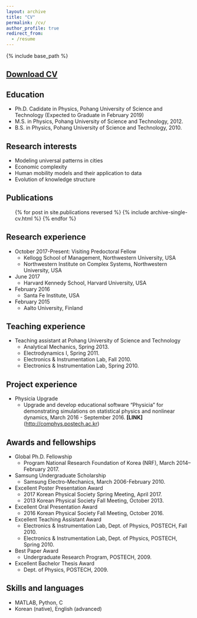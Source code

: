 ```yaml
---
layout: archive
title: "CV"
permalink: /cv/
author_profile: true
redirect_from:
  - /resume
---
```


{% include base_path %}

## <span style="color:blue"> **[Download CV](https://github.com/inhohong/inhohong.github.io/raw/master/CV_inho%20hong.pdf)** </span>

Education
------
* Ph.D. Cadidate in Physics, Pohang University of Science and Technology (Expected to Graduate in February 2019)
* M.S. in Physics, Pohang University of Science and Technology, 2012.
* B.S. in Physics, Pohang University of Science and Technology, 2010.

Research interests
------
* Modeling universal patterns in cities
* Economic complexity
* Human mobility models and their application to data
* Evolution of knowledge structure

Publications
------
  <ul>{% for post in site.publications reversed %}
    {% include archive-single-cv.html %}
  {% endfor %}</ul>
  
Research experience
------
* October 2017-Present: Visiting Predoctoral Fellow
  * Kellogg School of Management, Northwestern University, USA
  * Northwestern Institute on Complex Systems, Northwestern University, USA
* June 2017
  * Harvard Kennedy School, Harvard University, USA
* February 2016
  * Santa Fe Institute, USA
* February 2015
  * Aalto University, Finland
  
Teaching experience
------
* Teaching assistant at Pohang University of Science and Technology
  * Analytical Mechanics, Spring 2013.
  * Electrodynamics I, Spring 2011.
  * Electronics & Instrumentation Lab, Fall 2010. 
  * Electronics & Instrumentation Lab, Spring 2010.

Project experience
------
* Physicia Upgrade
  * Upgrade and develop educational software “Physicia” for demonstrating simulations on statistical physics and nonlinear dynamics, March 2016 - September 2016. **[LINK]**(http://comphys.postech.ac.kr)

Awards and fellowships
------
* Global Ph.D. Fellowship
  * Program National Research Foundation of Korea (NRF), March 2014–February 2017.
* Samsung Undergraduate Scholarship
  * Samsung Electro-Mechanics, March 2006-February 2010.
* Excellent Poster Presentation Award
  * 2017 Korean Physical Society Spring Meeting, April 2017.
  * 2013 Korean Physical Society Fall Meeting, October 2013.
* Excellent Oral Presentation Award
  * 2016 Korean Physical Society Fall Meeting, October 2016.
* Excellent Teaching Assistant Award
  * Electronics & Instrumentation Lab, Dept. of Physics, POSTECH, Fall 2010.
  * Electronics & Instrumentation Lab, Dept. of Physics, POSTECH, Spring 2010.
* Best Paper Award
  * Undergraduate Research Program, POSTECH, 2009.
* Excellent Bachelor Thesis Award
  * Dept. of Physics, POSTECH, 2009.

Skills and languages
------
* MATLAB, Python, C
* Korean (native), English (advanced)
